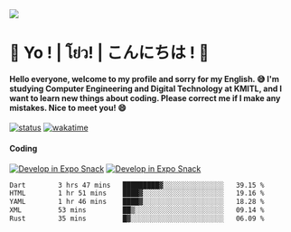 <a href="#">
  <img src="https://user-images.githubusercontent.com/53619535/207896410-fee92aa4-65f2-4b27-91d3-86f8424178d3.gif" />
</a>

# 👋 Yo ! | โย่ว! | こんにちは ! 👋

<h4>Hello everyone, welcome to my profile and sorry for my English. 😅
I'm studying Computer Engineering and Digital Technology at KMITL, and I want to learn new things about coding. Please correct me if I make any mistakes. Nice to meet you! 😄</h4>

[![status](https://img.shields.io/badge/Freelance-Unavailable-red)](https://whyzotee.vercel.app)
[![wakatime](https://wakatime.com/badge/user/3ff4daa0-dc37-4cca-9446-11cce239b396.svg)](https://wakatime.com/@3ff4daa0-dc37-4cca-9446-11cce239b396)

#### Coding
[![Develop in Expo Snack](https://img.shields.io/badge/Flutter-119EFF.svg?style=for-the-badge&logo=flutter&labelColor=FFF&logoColor=119EFF)](https://flutter.dev/)
[![Develop in Expo Snack](https://img.shields.io/badge/Expo-000.svg?style=for-the-badge&logo=EXPO&labelColor=FFF&logoColor=000)](https://expo.dev/)

<!--START_SECTION:waka-->

```txt
Dart        3 hrs 47 mins   █████████▓░░░░░░░░░░░░░░░   39.15 %
HTML        1 hr 51 mins    ████▓░░░░░░░░░░░░░░░░░░░░   19.16 %
YAML        1 hr 46 mins    ████▓░░░░░░░░░░░░░░░░░░░░   18.28 %
XML         53 mins         ██▒░░░░░░░░░░░░░░░░░░░░░░   09.14 %
Rust        35 mins         █▓░░░░░░░░░░░░░░░░░░░░░░░   06.09 %
```

<!--END_SECTION:waka-->
